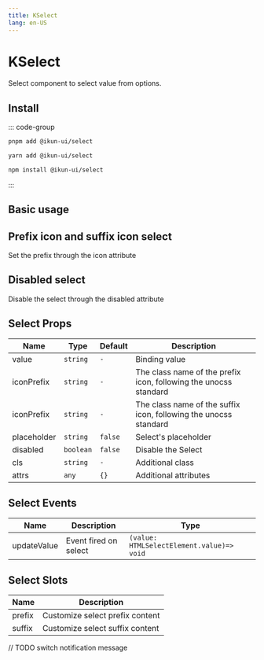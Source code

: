 ```yaml
---
title: KSelect
lang: en-US
---
```


# KSelect

Select component to select value from options.

## Install

::: code-group

```bash [pnpm]
pnpm add @ikun-ui/select
```

```bash [yarn]
yarn add @ikun-ui/select
```

```bash [npm]
npm install @ikun-ui/select
```

:::

## Basic usage

<demo src="../../../../example/select/basic.svelte" github="https://github.com/ikun-svelte/ikun-ui/tree/main/components/Select"></demo>

## Prefix icon and suffix icon select

Set the prefix through the icon attribute

<demo src="../../../../example/select/prefix.svelte" github="https://github.com/ikun-svelte/ikun-ui/tree/main/components/Select"></demo>

## Disabled select

Disable the select through the disabled attribute

<demo src="../../../../example/select/disabled.svelte" github="https://github.com/ikun-svelte/ikun-ui/tree/main/components/Select"></demo>

## Select Props

| Name        | Type      | Default | Description                                                      |
| ----------- | --------- | ------- | ---------------------------------------------------------------- |
| value       | `string`  | `-`     | Binding value                                                    |
| iconPrefix  | `string`  | `-`     | The class name of the prefix icon, following the unocss standard |
| iconPrefix  | `string`  | `-`     | The class name of the suffix icon, following the unocss standard |
| placeholder | `string`  | `false` | Select's placeholder                                             |
| disabled    | `boolean` | `false` | Disable the Select                                               |
| cls         | `string`  | `-`     | Additional class                                                 |
| attrs       | `any`     | `{}`    | Additional attributes                                            |

## Select Events

| Name        | Description           | Type                                      |
| ----------- | --------------------- | ----------------------------------------- |
| updateValue | Event fired on select | `(value: HTMLSelectElement.value)=> void` |

## Select Slots

| Name   | Description                     |
| ------ | ------------------------------- |
| prefix | Customize select prefix content |
| suffix | Customize select suffix content |

// TODO switch notification message
